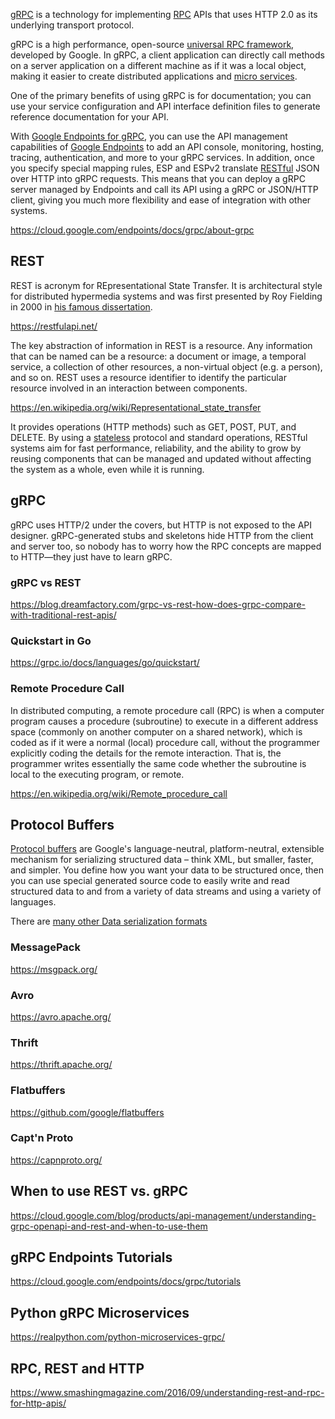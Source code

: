

[gRPC](https://grpc.io/) is a technology for implementing [RPC](http://dist-prog-book.com/chapter/1/rpc.html) APIs that uses HTTP 2.0 as its underlying transport protocol. 


gRPC is a high performance, open-source [universal RPC framework](https://github.com/grpc-ecosystem/awesome-grpc), developed by Google. In gRPC, a client application can directly call methods on a server application on a different machine as if it was a local object, making it easier to create distributed applications and [micro services](https://github.com/mfornos/awesome-microservices).

One of the primary benefits of using gRPC is for documentation; you can use your service configuration and API interface definition files to generate reference documentation for your API. 

With [Google Endpoints for gRPC](https://cloud.google.com/endpoints/docs/grpc/about-grpc), you can use the API management capabilities of [Google Endpoints](Endpoints) to add an API console, monitoring, hosting, tracing, authentication, and more to your gRPC services. In addition, once you specify special mapping rules, ESP and ESPv2 translate [RESTful](https://en.wikipedia.org/wiki/Representational_state_transfer) JSON over HTTP into gRPC requests. This means that you can deploy a gRPC server managed by Endpoints and call its API using a gRPC or JSON/HTTP client, giving you much more flexibility and ease of integration with other systems.


https://cloud.google.com/endpoints/docs/grpc/about-grpc


## REST

REST is acronym for REpresentational State Transfer. It is architectural style for distributed hypermedia systems and was first presented by Roy Fielding in 2000 in [his famous dissertation](https://www.ics.uci.edu/~fielding/pubs/dissertation/rest_arch_style.htm).

https://restfulapi.net/

The key abstraction of information in REST is a resource. Any information that can be named can be a resource: a document or image, a temporal service, a collection of other resources, a non-virtual object (e.g. a person), and so on. REST uses a resource identifier to identify the particular resource involved in an interaction between components.



https://en.wikipedia.org/wiki/Representational_state_transfer

It provides operations (HTTP methods) such as GET, POST, PUT, and DELETE. By using a [stateless](https://restfulapi.net/statelessness/) protocol and standard operations, RESTful systems aim for fast performance, reliability, and the ability to grow by reusing components that can be managed and updated without affecting the system as a whole, even while it is running.


## gRPC

gRPC uses HTTP/2 under the covers, but HTTP is not exposed to the API designer. gRPC-generated stubs and skeletons hide HTTP from the client and server too, so nobody has to worry how the RPC concepts are mapped to HTTP—they just have to learn gRPC. 



### gRPC vs REST

https://blog.dreamfactory.com/grpc-vs-rest-how-does-grpc-compare-with-traditional-rest-apis/

### Quickstart in Go

https://grpc.io/docs/languages/go/quickstart/

### Remote Procedure Call

In distributed computing, a remote procedure call (RPC) is when a computer program causes a procedure (subroutine) to execute in a different address space (commonly on another computer on a shared network), which is coded as if it were a normal (local) procedure call, without the programmer explicitly coding the details for the remote interaction. That is, the programmer writes essentially the same code whether the subroutine is local to the executing program, or remote.

https://en.wikipedia.org/wiki/Remote_procedure_call

## Protocol Buffers


[Protocol buffers](https://developers.google.com/protocol-buffers/) are Google's language-neutral, platform-neutral, extensible mechanism for serializing structured data – think XML, but smaller, faster, and simpler. You define how you want your data to be structured once, then you can use special generated source code to easily write and read structured data to and from a variety of data streams and using a variety of languages.

There are [many other Data serialization formats](Data-Serialization-Formats)

### MessagePack

https://msgpack.org/

### Avro

https://avro.apache.org/

### Thrift

https://thrift.apache.org/

### Flatbuffers

https://github.com/google/flatbuffers

### Capt'n Proto

https://capnproto.org/

## When to use REST vs. gRPC

https://cloud.google.com/blog/products/api-management/understanding-grpc-openapi-and-rest-and-when-to-use-them


## gRPC Endpoints Tutorials

https://cloud.google.com/endpoints/docs/grpc/tutorials

## Python gRPC Microservices

https://realpython.com/python-microservices-grpc/

## RPC, REST and HTTP

https://www.smashingmagazine.com/2016/09/understanding-rest-and-rpc-for-http-apis/